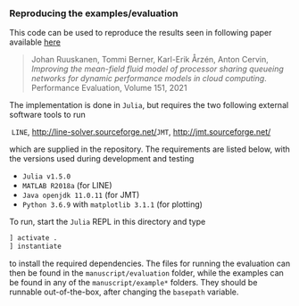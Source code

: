 ### Reproducing the examples/evaluation

This code can be used to reproduce the results seen in following paper available [here](https://doi.org/10.1016/j.peva.2021.102231)

> Johan Ruuskanen, Tommi Berner, Karl-Erik Årzén, Anton Cervin, *Improving the mean-field fluid model of processor sharing queueing networks for dynamic performance models in cloud computing*. Performance Evaluation, Volume 151, 2021

The implementation is done in `Julia`, but requires the two following external software tools to run

​	`LINE`, http://line-solver.sourceforge.net/
​	`JMT`, http://jmt.sourceforge.net/

which are supplied in the repository. The requirements are listed below, with the versions used during development and testing

   - `Julia v1.5.0`
   - `MATLAB R2018a` (for LINE)
   - `Java openjdk 11.0.11` (for JMT)
   - `Python 3.6.9` with `matplotlib 3.1.1` (for plotting)

To run, start the `Julia` REPL in this directory and type

```julia
] activate .
] instantiate
```

to install the required dependencies. The files for running the evaluation can then be found in the `manuscript/evaluation` folder, while the examples can be found in any of the `manuscript/example*` folders. They should be runnable out-of-the-box, after changing the `basepath` variable. 









